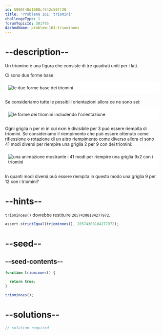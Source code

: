 ```yaml
---
id: 5900f40d1000cf542c50ff20
title: 'Problema 161: triomini'
challengeType: 1
forumTopicId: 301795
dashedName: problem-161-triominoes
---
```


# --description--

Un triomino è una figura che consiste di tre quadrati uniti per i lati.

Ci sono due forme base:

<img alt="le due forme base dei triomini" src="https://cdn.freecodecamp.org/curriculum/project-euler/triominoes-1.gif" style="background-color: white; padding: 10px; display: block; margin-right: auto; margin-left: auto; margin-bottom: 1.2rem;" />

Se consideriamo tutte le possibili orientazioni allora ce ne sono sei:

<img alt="le forme dei triomini includendo l'orientazione" src="https://cdn.freecodecamp.org/curriculum/project-euler/triominoes-2.gif" style="background-color: white; padding: 10px; display: block; margin-right: auto; margin-left: auto; margin-bottom: 1.2rem;" />

Ogni griglia n per m in cui nxm è divisibile per 3 può essere riempita di triomini. Se consideriamo il riempimento che può essere ottenuto come riflessione o rotazione di un altro riempimento come diverso allora ci sono 41 modi diversi per riempire una griglia 2 per 9 con dei triomini:

<img alt="una animazione mostrante i 41 modi per riempire una griglia 9x2 con i triomini" src="https://cdn.freecodecamp.org/curriculum/project-euler/triominoes-3.gif" style="background-color: white; padding: 10px; display: block; margin-right: auto; margin-left: auto; margin-bottom: 1.2rem;" />

In quanti modi diversi può essere riempita in questo modo una griglia 9 per 12 con i triomini?

# --hints--

`triominoes()` dovrebbe restituire `20574308184277972`.

```js
assert.strictEqual(triominoes(), 20574308184277972);
```

# --seed--

## --seed-contents--

```js
function triominoes() {

  return true;
}

triominoes();
```

# --solutions--

```js
// solution required
```
